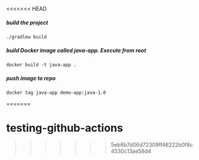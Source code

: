 <<<<<<< HEAD
##### build the project

    ./gradlew build

##### build Docker image called java-app. Execute from root

    docker build -t java-app .
    
##### push image to repo 

    docker tag java-app demo-app:java-1.0
    
=======
# testing-github-actions
>>>>>>> 5eb8b7d06d72309ff46222b0f8c4530c13ae58d4
